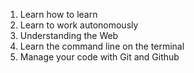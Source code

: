 1) Learn how to learn
2) Learn to work autonomously
3) Understanding the Web 
4) Learn the command line on the terminal
5) Manage your code with Git and Github